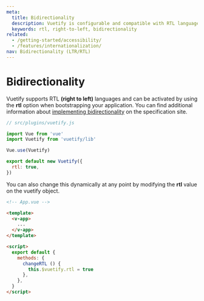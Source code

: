 ```yaml
---
meta:
  title: Bidirectionality
  description: Vuetify is configurable and compatible with RTL languages.
  keywords: rtl, right-to-left, bidirectionality
related:
  - /getting-started/accessibility/
  - /features/internationalization/
nav: Bidirectionality (LTR/RTL)
---
```


# Bidirectionality

Vuetify supports RTL **(right to left)** languages and can be activated by using the **rtl** option when bootstrapping your application. You can find additional information about [implementing bidirectionality](https://material.io/design/usability/bidirectionality.html) on the specification site.

<entry-ad />

```js
// src/plugins/vuetify.js

import Vue from 'vue'
import Vuetify from 'vuetify/lib'

Vue.use(Vuetify)

export default new Vuetify({
  rtl: true,
})
```

<app-img src="https://cdn.vuetifyjs.com/images/accessibility/rtl.png" alt="rtl" width="320" />

You can also change this dynamically at any point by modifying the **rtl** value on the vuetify object.

```html
<!-- App.vue -->

<template>
  <v-app>
    ...
  </v-app>
</template>

<script>
  export default {
    methods: {
      changeRTL () {
        this.$vuetify.rtl = true
      },
    },
  }
</script>
```

<backmatter />

